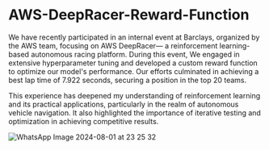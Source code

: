 # AWS-DeepRacer-Reward-Function

We have recently participated in an internal event at Barclays, organized by the AWS team, focusing on AWS DeepRacer— a reinforcement learning-based autonomous racing platform. During this event, We engaged in extensive hyperparameter tuning and developed a custom reward function to optimize our model's performance. Our efforts culminated in achieving a best lap time of 7.922 seconds, securing a position in the top 20 teams.

This experience has deepened my understanding of reinforcement learning and its practical applications, particularly in the realm of autonomous vehicle navigation. It also highlighted the importance of iterative testing and optimization in achieving competitive results.


![WhatsApp Image 2024-08-01 at 23 25 32](https://github.com/user-attachments/assets/9a8f40d8-6e88-4205-bab1-c99abcd34dab)

